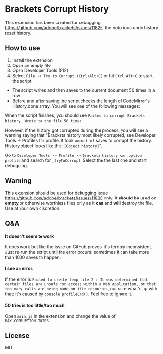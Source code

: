 # Brackets Corrupt History

This extension has been created for debugging https://github.com/adobe/brackets/issues/11826, the notorious undo history reset history.

## How to use

1. Install the extension
2. Open an empty file
3. Open Developer Tools (F12)
4. Select `File -> Try to Corrupt (Ctrl+Alt+C)` or hit `Ctrl+Alt+C` to start the script
  - The script writes and then saves to the current document 50 times in a row
  - Before and after saving the script checks the length of CodeMirror's History.done array. You will see one of the following messages:

When the script finishes, you should see `Failed to corrupt Brackets history. Wrote to the file 50 times`.

However, if the history got corrupted during the process, you will see a warning saying that "Brackets history most likely corrupted, see Developer Tools -> Profiles for profile. It took `amount of` saves to corrupt the history. History object looks like this: `[Object history]`". 
    
Go to `Developer Tools -> Profile -> Brackets history corruption profile` and search for `_tryToCorrupt`. Select the the last one and start debugging.
    
    
## Warning

This extension should be used for debugging issue https://github.com/adobe/brackets/issues/11826 only. It **should be** used on **empty** or otherwise worthless files only as it **can** and **will** destroy the file. Use at your own discretion.

## Q&A

#### It doesn't seem to work

It does work but like the issue on GitHub proves, it's terribly inconsistent. Just re-run the script until the error occurs: sometimes it can take more than 1000 saves to happen.

####  I see an error.

If the error is `Failed to create temp file 2 : It was determined that certain files are unsafe for access within a Web application, or that too many calls are being made on file resources`, not sure what's up with that: it's caused by `console.profileEnd()`. Feel free to ignore it. 

#### 50 tries is too little/too much

Open `main.js` in the extension and change the value of `MAX_CORRUPTION_TRIES`

## License
MIT
